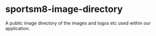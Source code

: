# sportsm8-image-directory
A public image directory of the images and logos etc used within our application. 
